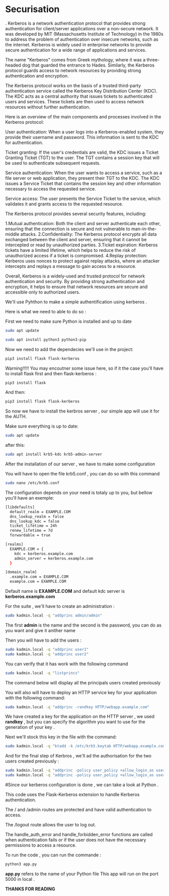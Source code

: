 # Securisation
.
Kerberos is a network authentication protocol that provides strong authentication for client/server applications over a non-secure network. It was developed by MIT (Massachusetts Institute of Technology) in the 1980s to address the problem of authentication over insecure networks, such as the internet. Kerberos is widely used in enterprise networks to provide secure authentication for a wide range of applications and services.

The name "Kerberos" comes from Greek mythology, where it was a three-headed dog that guarded the entrance to Hades. Similarly, the Kerberos protocol guards access to network resources by providing strong authentication and encryption.

The Kerberos protocol works on the basis of a trusted third-party authentication service called the Kerberos Key Distribution Center (KDC). The KDC acts as a central authority that issues tickets to authenticated users and services. These tickets are then used to access network resources without further authentication.

Here is an overview of the main components and processes involved in the Kerberos protocol:

User authentication: When a user logs into a Kerberos-enabled system, they provide their username and password. This information is sent to the KDC for authentication.

Ticket granting: If the user's credentials are valid, the KDC issues a Ticket Granting Ticket (TGT) to the user. The TGT contains a session key that will be used to authenticate subsequent requests.

Service authentication: When the user wants to access a service, such as a file server or web application, they present their TGT to the KDC. The KDC issues a Service Ticket that contains the session key and other information necessary to access the requested service.

Service access: The user presents the Service Ticket to the service, which validates it and grants access to the requested resource.

The Kerberos protocol provides several security features, including:

1.Mutual authentication: Both the client and server authenticate each other, ensuring that the connection is secure and not vulnerable to man-in-the-middle attacks.
2.Confidentiality: The Kerberos protocol encrypts all data exchanged between the client and server, ensuring that it cannot be intercepted or read by unauthorized parties.
3.Ticket expiration: Kerberos tickets have a limited lifetime, which helps to reduce the risk of unauthorized access if a ticket is compromised.
4.Replay protection: Kerberos uses nonces to protect against replay attacks, where an attacker intercepts and replays a message to gain access to a resource.



Overall, Kerberos is a widely-used and trusted protocol for network authentication and security. By providing strong authentication and encryption, it helps to ensure that network resources are secure and accessible only to authorized users.



We'll use Pyhthon to make a simple authentification using kerberos .


Here is what we need to able to do so :

First we need to make sure Python is installed and up to date 

```bash
sudo apt update
```
```bash
sudo apt install python3 python3-pip
```


Now we need to add the dependecies we'll use in the project:
```bash
pip3 install flask flask-kerberos
```

Warning!!!!!
You may encoutner some issue here, so if it the case you'll have to install flask first and then flask-kerberos :
```bash
pip3 install flask
```
And then:
```bash
pip3 install flask flask-kerberos
```

So now we have to install the kerbros server , our simple app will use it for the AUTH.

Make sure everything is up to date:
```bash
sudo apt update
```

after this:
```bash
sudo apt install krb5-kdc krb5-admin-server
```

After the installation of our server , we have to make some configuration 

You will have to open the file krb5.conf , you can do so with this command

```bash
sudo nano /etc/krb5.conf
```
The configuration depends on your need is totaly up to you, but bellow you'll have an exemple:

```bash
[libdefaults]
  default_realm = EXAMPLE.COM
  dns_lookup_realm = false
  dns_lookup_kdc = false
  ticket_lifetime = 24h
  renew_lifetime = 7d
  forwardable = true

[realms]
  EXAMPLE.COM = {
    kdc = kerberos.example.com
    admin_server = kerberos.example.com
  }

[domain_realm]
  .example.com = EXAMPLE.COM
  example.com = EXAMPLE.COM
```

Default name is **EXAMPLE.COM** and default kdc server is **kerberos.example.com**





For the suite , we'll have to create an administration :

```bash
sudo kadmin.local -q "addprinc admin/admin"
```
The first **admin** is the name and the second is the password, you can do as you want and give it anither name

Then you will have to add the users :
```bash
sudo kadmin.local -q "addprinc user1"
sudo kadmin.local -q "addprinc user2"
```

You can verify that it has work with the following command 
```bash
sudo kadmin.local -q "listprincs"
```
The command below will display all the principals users created previously 


You will also will have to deploy an HTTP service key for your application with the following command:
```bash
sudo kadmin.local -q "addprinc -randkey HTTP/webapp.example.com"
```

We have created a key for the application on the HTTP server , we used **randkey** , but you can specify the algorithm you want to use for the generation of your key .

Next we'll stock this key in the file with the command:
```bash
sudo kadmin.local -q "ktadd -k /etc/krb5.keytab HTTP/webapp.example.com"
```

And for the final step of Kerbros , we'll ad the authorisation for the two users created previously :
```bash
sudo kadmin.local -q "addprinc -policy user_policy +allow_login_as user1"
sudo kadmin.local -q "addprinc -policy user_policy +allow_login_as user2"
```




#Since our kerberos configuration is done , we can take a look at Python .

This code uses the Flask-Kerberos extension to handle Kerberos authentication. 

The / and /admin routes are protected and have valid authentication to access. 

The /logout route allows the user to log out. 

The handle_auth_error and handle_forbidden_error functions are called when authentication fails or if the user does not have the necessary permissions to access a resource.

To run the code , you can run the commande :
```bash
python3 app.py
```

**app.py** refers to the name of your Python file 
This app will run on the port 5000 in local .


**THANKS FOR READING**









